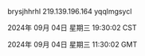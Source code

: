 brysjhhrhl 219.139.196.164 yqqlmgsycl

2024年 09月 04日 星期三 19:30:02 CST

2024年 09月 04日 星期三 11:30:02 GMT
